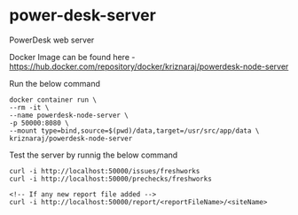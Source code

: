 # power-desk-server
PowerDesk web server

Docker Image can be found here - https://hub.docker.com/repository/docker/kriznaraj/powerdesk-node-server

Run the below command
```
docker container run \
--rm -it \
--name powerdesk-node-server \
-p 50000:8080 \
--mount type=bind,source=$(pwd)/data,target=/usr/src/app/data \
kriznaraj/powerdesk-node-server
```

Test the server by runnig the below command
```
curl -i http://localhost:50000/issues/freshworks
curl -i http://localhost:50000/prechecks/freshworks

<!-- If any new report file added -->
curl -i http://localhost:50000/report/<reportFileName>/<siteName> 

```


